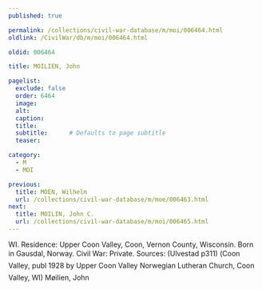 ```yaml
---
published: true

permalink: /collections/civil-war-database/m/moi/006464.html
oldlink: /CivilWar/db/m/moi/006464.html

oldid: 006464

title: MOILIEN, John

pagelist:
  exclude: false
  order: 6464
  image: 
  alt:
  caption:
  title:
  subtitle:      # Defaults to page subtitle
  teaser:

category: 
  - M 
  - MOI

previous:
  title: MOEN, Wilhelm
  url: /collections/civil-war-database/m/moe/006463.html  
next:
  title: MOILIN, John C.
  url: /collections/civil-war-database/m/moi/006465.html   
---
```

WI. Residence: Upper Coon Valley, Coon, Vernon County, Wisconsin. Born in Gausdal, Norway. Civil War: Private. Sources: (Ulvestad p311) (&#147;Coon Valley&#148;, publ 1928 by Upper Coon Valley Norwegian Lutheran Church, Coon Valley, WI) &#147;M&oslash;ilien, John&#148;